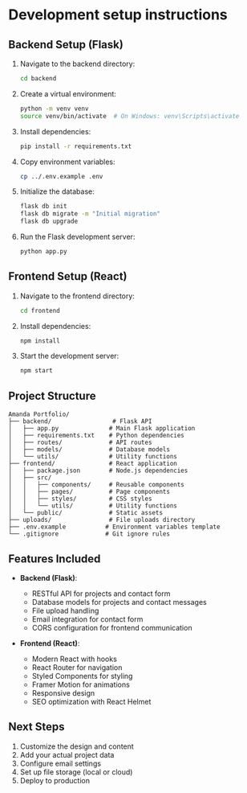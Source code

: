 # Development setup instructions

## Backend Setup (Flask)

1. Navigate to the backend directory:
   ```bash
   cd backend
   ```

2. Create a virtual environment:
   ```bash
   python -m venv venv
   source venv/bin/activate  # On Windows: venv\Scripts\activate
   ```

3. Install dependencies:
   ```bash
   pip install -r requirements.txt
   ```

4. Copy environment variables:
   ```bash
   cp ../.env.example .env
   ```

5. Initialize the database:
   ```bash
   flask db init
   flask db migrate -m "Initial migration"
   flask db upgrade
   ```

6. Run the Flask development server:
   ```bash
   python app.py
   ```

## Frontend Setup (React)

1. Navigate to the frontend directory:
   ```bash
   cd frontend
   ```

2. Install dependencies:
   ```bash
   npm install
   ```

3. Start the development server:
   ```bash
   npm start
   ```

## Project Structure

```
Amanda Portfolio/
├── backend/                 # Flask API
│   ├── app.py              # Main Flask application
│   ├── requirements.txt    # Python dependencies
│   ├── routes/             # API routes
│   ├── models/             # Database models
│   └── utils/              # Utility functions
├── frontend/               # React application
│   ├── package.json        # Node.js dependencies
│   ├── src/
│   │   ├── components/     # Reusable components
│   │   ├── pages/          # Page components
│   │   ├── styles/         # CSS styles
│   │   └── utils/          # Utility functions
│   └── public/             # Static assets
├── uploads/                # File uploads directory
├── .env.example           # Environment variables template
└── .gitignore             # Git ignore rules
```

## Features Included

- **Backend (Flask)**:
  - RESTful API for projects and contact form
  - Database models for projects and contact messages
  - File upload handling
  - Email integration for contact form
  - CORS configuration for frontend communication

- **Frontend (React)**:
  - Modern React with hooks
  - React Router for navigation
  - Styled Components for styling
  - Framer Motion for animations
  - Responsive design
  - SEO optimization with React Helmet

## Next Steps

1. Customize the design and content
2. Add your actual project data
3. Configure email settings
4. Set up file storage (local or cloud)
5. Deploy to production
